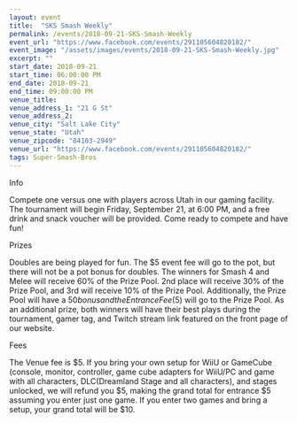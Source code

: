 ```yaml
---
layout: event
title:  "SKS Smash Weekly"
permalink: /events/2018-09-21-SKS-Smash-Weekly
event_url: "https://www.facebook.com/events/291105604820182/"
event_image: "/assets/images/events/2018-09-21-SKS-Smash-Weekly.jpg"
excerpt: ""
start_date: 2018-09-21
start_time: 06:00:00 PM
end_date: 2018-09-21
end_time: 09:00:00 PM
venue_title: 
venue_address_1: "21 G St"
venue_address_2:
venue_city: "Salt Lake City"
venue_state: "Utah"
venue_zipcode: "84103-2949"
venue_url: "https://www.facebook.com/events/291105604820182/"
tags: Super-Smash-Bros
---
```


Info

Compete one versus one with players across Utah in our gaming facility. The tournament will begin Friday, September 21, at 6:00 PM, and a free drink and snack voucher will be provided. Come ready to compete and have fun!

Prizes

Doubles are being played for fun. The $5 event fee will go to the pot, but there will not be a pot bonus for doubles. The winners for Smash 4 and Melee will receive 60% of the Prize Pool. 2nd place will receive 30% of the Prize Pool, and 3rd will receive 10% of the Prize Pool. Additionally, the Prize Pool will have a $50 bonus and the Entrance Fee ($5) will go to the Prize Pool. As an additional prize, both winners will have their best plays during the tournament, gamer tag, and Twitch stream link featured on the front page of our website.

Fees

The Venue fee is $5. If you bring your own setup for WiiU or GameCube (console, monitor, controller, game cube adapters for WiiU/PC and game with all characters, DLC(Dreamland Stage and all characters), and stages unlocked, we will refund you $5, making the grand total for entrance $5 assuming you enter just one game. If you enter two games and bring a setup, your grand total will be $10.